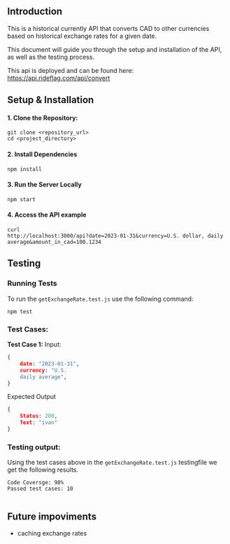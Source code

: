 

## Introduction

This is a historical currently API that converts CAD to other currencies based on historical exchange rates for a given date.

This document will guide you through the setup and installation of the API, as well as the testing process.

This api is deployed and can be found here: https://api.rideflag.com/api/convert


## Setup & Installation

#### 1. Clone the Repository:
```
git clone <repository_url>
cd <project_directory>
```

#### 2. Install Dependencies
```
npm install
```

#### 3. Run the Server Locally
```
npm start
```
#### 4. Access the API example
```
curl 
http://localhost:3000/api?date=2023-01-31&currency=U.S. dollar, daily average&amount_in_cad=100.1234
```


## Testing

### Running Tests
To run the `getExchangeRate.test.js` use the following command:
```
npm test
```

### Test Cases:
**Test Case 1:**
Input:

```json
{
    date: "2023-01-31",
    currency: "U.S.
    daily average",
}
```
Expected Output
```json
{
    Status: 200,
    Text: "ivan"
}
```



### Testing output:
Using the test cases above in the `getExchangeRate.test.js` testingfile we get the following results.
```
Code Coversge: 98%
Passed test cases: 10


```


## Future impoviments

- caching exchange rates







